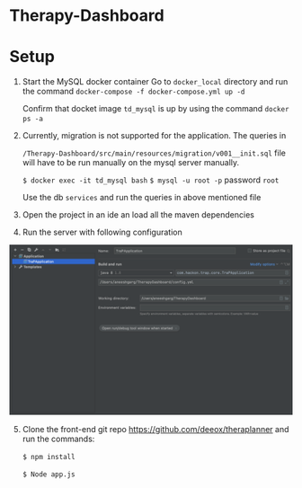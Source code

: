 # Therapy-Dashboard

# Setup

1. Start the MySQL docker container 
    Go to `docker_local` directory and run the command 
    `docker-compose -f docker-compose.yml up -d`
    
    Confirm that docket image `td_mysql` is up by using the command `docker ps -a`
    
2. Currently, migration is not supported for the application. The queries in 
   
   `/Therapy-Dashboard/src/main/resources/migration/v001__init.sql` file will have to be run manually on the mysql server manually.
   
   `$ docker exec -it td_mysql bash`
   `$ mysql -u root -p`
   password `root`
   
   Use the db `services` and run the queries in above mentioned file
   
3. Open the project in an ide an load all the maven dependencies

4. Run the server with following configuration

![Configuration](Configuration.png)

5. Clone the front-end git repo https://github.com/deeox/theraplanner and run the commands:
   
   `$ npm install`
   
   `$ Node app.js`
